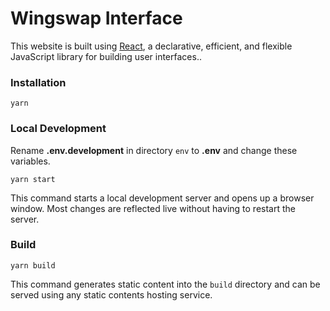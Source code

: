 # Wingswap Interface

This website is built using [React](https://github.com/facebook/react), a declarative, efficient, and flexible JavaScript library for building user interfaces..

### Installation

```
yarn
```

### Local Development

Rename **.env.development** in directory `env` to **.env** and change these variables.

```
yarn start
```

This command starts a local development server and opens up a browser window. Most changes are reflected live without having to restart the server.

### Build

```
yarn build
```

This command generates static content into the `build` directory and can be served using any static contents hosting service.
